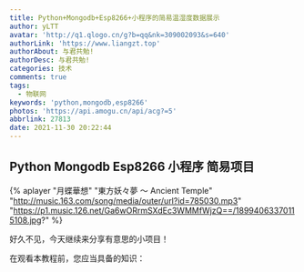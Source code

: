 ```yaml
---
title: Python+Mongodb+Esp8266+小程序的简易温湿度数据展示
author: yLTT
avatar: 'http://q1.qlogo.cn/g?b=qq&nk=309002093&s=640'
authorLink: 'https://www.liangzt.top'
authorAbout: 与君共勉!
authorDesc: 与君共勉!
categories: 技术
comments: true
tags:
  - 物联网
keywords: 'python,mongodb,esp8266'
photos: 'https://api.amogu.cn/api/acg?=5'
abbrlink: 27813
date: 2021-11-30 20:22:44
---
```


## Python Mongodb Esp8266 小程序 简易项目

{% aplayer "月蝶華想" "東方妖々夢 ～ Ancient Temple" "http://music.163.com/song/media/outer/url?id=785030.mp3" "https://p1.music.126.net/Ga6wORrmSXdEc3WMMfWjzQ==/18994063370115108.jpg?" %}

好久不见，今天继续来分享有意思的小项目！

在观看本教程前，您应当具备的知识：


